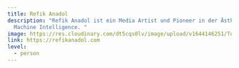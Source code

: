 ```yaml
---
title: Refik Anadol
description: "Refik Anadol ist ein Media Artist und Pioneer in der Ästhetik von
  Machine Intelligence. "
image: https://res.cloudinary.com/dt5cqs0lv/image/upload/v1644146251/Tools/Personen/Screenshot_2022-02-06_at_12-06-14_Refik_Anadol_Media_Artist_Director_ywdw63.jpg
link: https://refikanadol.com
level:
  - person
---
```

